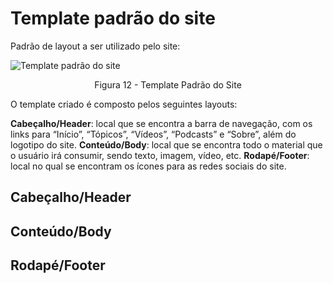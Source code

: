 # Template padrão do site

Padrão de layout a ser utilizado pelo site:

![Template padrão do site](img/Wireframe/Template_Padrão_Site.png)
<center>Figura 12 - Template Padrão do Site</center>

O template criado é composto pelos seguintes layouts:

**Cabeçalho/Header**: local que se encontra a barra de navegação, com os links para “Início”, “Tópicos”, “Vídeos”, “Podcasts” e “Sobre”, além do logotipo do site.
**Conteúdo/Body**: local que se encontra todo o material que o usuário irá consumir, sendo texto, imagem, vídeo, etc.
**Rodapé/Footer**: local no qual se encontram os ícones para as redes sociais do site.

## Cabeçalho/Header 

## Conteúdo/Body

## Rodapé/Footer

